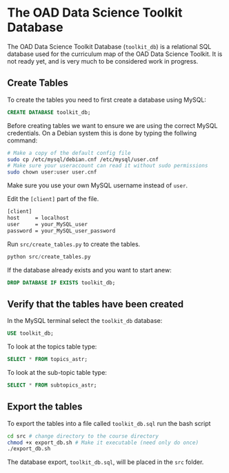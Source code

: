 # The OAD Data Science Toolkit Database 

The OAD Data Science Toolkit Database (```toolkit_db```) is a relational SQL database used for the curriculum map of the OAD Data Science Toolkit. It is not ready yet, and is very much to be considered work in progress.

## Create Tables

To create the tables you need to first create a database using MySQL:

```SQL
CREATE DATABASE toolkit_db;
```

Before creating tables we want to ensure we are using the correct MySQL credentials. On a Debian system this is done by typing the follwing command:

```sh
# Make a copy of the default config file
sudo cp /etc/mysql/debian.cnf /etc/mysql/user.cnf
# Make sure your useraccount can read it without sudo permissions
sudo chown user:user user.cnf
```

Make sure you use your own MySQL username instead of ```user```.

Edit the ```[client]``` part of the file.

```sh
[client]
host     = localhost
user     = your_MySQL_user
password = your_MySQL_user_password
```

Run ```src/create_tables.py``` to create the tables.

```python
python src/create_tables.py
```

If the database already exists and you want to start anew:

```SQL
DROP DATABASE IF EXISTS toolkit_db;
```

## Verify that the tables have been created

In the MySQL terminal select the ```toolkit_db``` database:

```SQL
USE toolkit_db;
```

To look at the topics table type:
```SQL
SELECT * FROM topics_astr;
```

To look at the sub-topic table type:
```SQL
SELECT * FROM subtopics_astr;
```

## Export the tables

To export the tables into a file called ```toolkit_db.sql``` run the bash script

```sh
cd src # change directory to the course directory
chmod +x export_db.sh # Make it executable (need only do once)
./export_db.sh
```

The database export, ```toolkit_db.sql```, will be placed in the ```src``` folder.